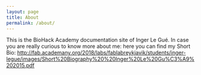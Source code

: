 ```yaml
---
layout: page
title: About
permalink: /about/
---
```


This is the BioHack Academy documentation site of Inger Le Gué.
In case you are really curious to know more about me: here you can find my Short Bio: http://fab.academany.org/2018/labs/fablabreykjavik/students/inger-legue/images/Short%20Biography%20%20Inger%20Le%20Gu%C3%A9%202015.pdf
